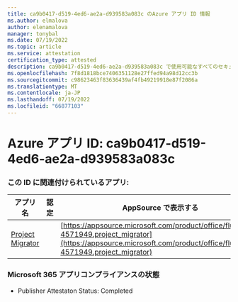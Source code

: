 ```yaml
---
title: ca9b0417-d519-4ed6-ae2a-d939583a083c のAzure アプリ ID 情報
ms.author: elmalova
author: elenamalova
manager: tonybal
ms.date: 07/19/2022
ms.topic: article
ms.service: attestation
certification_type: attested
description: ca9b0417-d519-4ed6-ae2a-d939583a083c で使用可能なすべてのセキュリティとコンプライアンス情報。
ms.openlocfilehash: 7f8d1818bce7406351128e27ffed94a98d12cc3b
ms.sourcegitcommit: c98623463f83636439af4fb49219918e87f2086a
ms.translationtype: MT
ms.contentlocale: ja-JP
ms.lasthandoff: 07/19/2022
ms.locfileid: "66877103"
---
```

# <a name="azure-app-id-ca9b0417-d519-4ed6-ae2a-d939583a083c"></a>Azure アプリ ID: ca9b0417-d519-4ed6-ae2a-d939583a083c


### <a name="apps-associated-with-this-id"></a>この ID に関連付けられているアプリ:
| **アプリ名** | **認定** | **AppSource で表示する** |
|--------------|---------------|-----------------------|
| [Project Migrator](../forward/fluentpro-4571949.project_migrator.md) |  | [https://appsource.microsoft.com/product/office/fluentpro-4571949.project_migrator](https://appsource.microsoft.com/product/office/fluentpro-4571949.project_migrator) |

### <a name="microsoft-365-app-compliance-status"></a>Microsoft 365 アプリコンプライアンスの状態
- Publisher Attestaton Status: Completed
